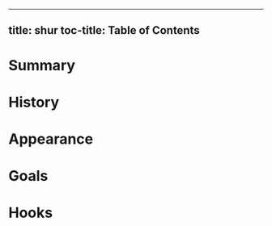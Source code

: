 
---
title: shur
toc-title: Table of Contents
---

# Summary

# History

# Appearance

# Goals

# Hooks


